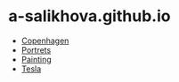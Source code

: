 # a-salikhova.github.io
* [Copenhagen](../copenhagen/)
* [Portrets](../portrets/)
* [Painting](../painting/)
* [Tesla](../tesla/)
